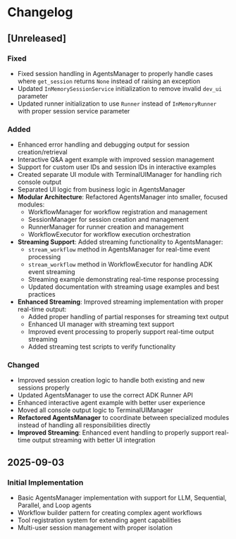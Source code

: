 # Changelog

## [Unreleased]

### Fixed
- Fixed session handling in AgentsManager to properly handle cases where `get_session` returns `None` instead of raising an exception
- Updated `InMemorySessionService` initialization to remove invalid `dev_ui` parameter
- Updated runner initialization to use `Runner` instead of `InMemoryRunner` with proper session service parameter

### Added
- Enhanced error handling and debugging output for session creation/retrieval
- Interactive Q&A agent example with improved session management
- Support for custom user IDs and session IDs in interactive examples
- Created separate UI module with TerminalUIManager for handling rich console output
- Separated UI logic from business logic in AgentsManager
- **Modular Architecture**: Refactored AgentsManager into smaller, focused modules:
  - WorkflowManager for workflow registration and management
  - SessionManager for session creation and management
  - RunnerManager for runner creation and management
  - WorkflowExecutor for workflow execution orchestration
- **Streaming Support**: Added streaming functionality to AgentsManager:
  - `stream_workflow` method in AgentsManager for real-time event processing
  - `stream_workflow` method in WorkflowExecutor for handling ADK event streaming
  - Streaming example demonstrating real-time response processing
  - Updated documentation with streaming usage examples and best practices
- **Enhanced Streaming**: Improved streaming implementation with proper real-time output:
  - Added proper handling of partial responses for streaming text output
  - Enhanced UI manager with streaming text support
  - Improved event processing to properly support real-time output streaming
  - Added streaming test scripts to verify functionality

### Changed
- Improved session creation logic to handle both existing and new sessions properly
- Updated AgentsManager to use the correct ADK Runner API
- Enhanced interactive agent example with better user experience
- Moved all console output logic to TerminalUIManager
- **Refactored AgentsManager** to coordinate between specialized modules instead of handling all responsibilities directly
- **Improved Streaming**: Enhanced event handling to properly support real-time output streaming with better UI integration

## 2025-09-03

### Initial Implementation
- Basic AgentsManager implementation with support for LLM, Sequential, Parallel, and Loop agents
- Workflow builder pattern for creating complex agent workflows
- Tool registration system for extending agent capabilities
- Multi-user session management with proper isolation